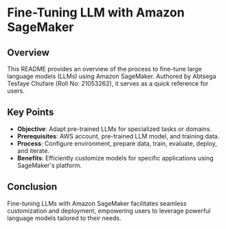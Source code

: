 # Fine-Tuning LLM with Amazon SageMaker

## Overview

This README provides an overview of the process to fine-tune large language models (LLMs) using Amazon SageMaker. Authored by Abtsega Tesfaye Chufare (Roll No: 21053262), it serves as a quick reference for users.

## Key Points

- **Objective**: Adapt pre-trained LLMs for specialized tasks or domains.
- **Prerequisites**: AWS account, pre-trained LLM model, and training data.
- **Process**: Configure environment, prepare data, train, evaluate, deploy, and iterate.
- **Benefits**: Efficiently customize models for specific applications using SageMaker's platform.

## Conclusion

Fine-tuning LLMs with Amazon SageMaker facilitates seamless customization and deployment, empowering users to leverage powerful language models tailored to their needs.

